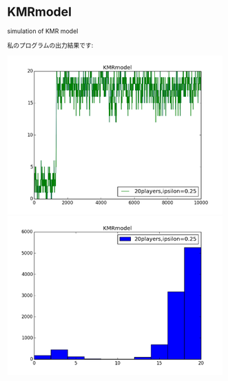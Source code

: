 KMRmodel
========

simulation of KMR model

私のプログラムの出力結果です:

<img src="KMR_path.png" alt="envelope0" width="500"/>
<img src="KMR_hist.png" alt="envelope1" width="500"/>

